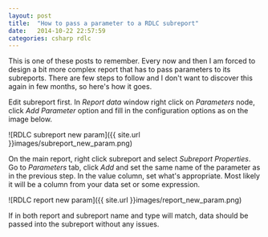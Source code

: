 ```yaml
---
layout: post
title:  "How to pass a parameter to a RDLC subreport"
date:   2014-10-22 22:57:59
categories: csharp rdlc
---
```

This is one of these posts to remember. Every now and then I am forced to design a bit more complex report that has to pass parameters to its subreports. There are few steps to follow and I don't want to discover this again in few months, so here's how it goes.

Edit subreport first. In _Report data_ window right click on _Parameters_ node, click _Add Parameter_ option and fill in the configuration options as on the image below.

![RDLC subreport new param]({{ site.url }}images/subreport_new_param.png)

On the main report, right click subreport and select _Subreport Properties_. Go to _Parameters_ tab, click _Add_ and set the same name of the parameter as in the previous step. In the value column, set what's appropriate. Most likely it will be a column from your data set or some expression.

![RDLC report new param]({{ site.url }}images/report_new_param.png)

If in both report and subreport name and type will match, data should be passed into the subreport without any issues.
